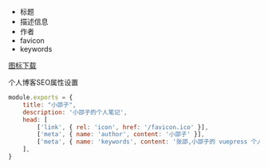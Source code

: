 



- 标题
- 描述信息
- 作者
- favicon
- keywords



[图标下载](https://favicon.io/)

个人博客SEO属性设置

```js
module.exports = { 
    title: "小邵子",
    description: '小邵子的个人笔记',
    head: [
        ['link', { rel: 'icon', href: '/favicon.ico' }],
        ['meta', { name: 'author', content: '小邵子' }],
        ['meta', { name: 'keywords', content: '张邵,小邵子的 vuepress 个人博客' }]
    ],
}
```

